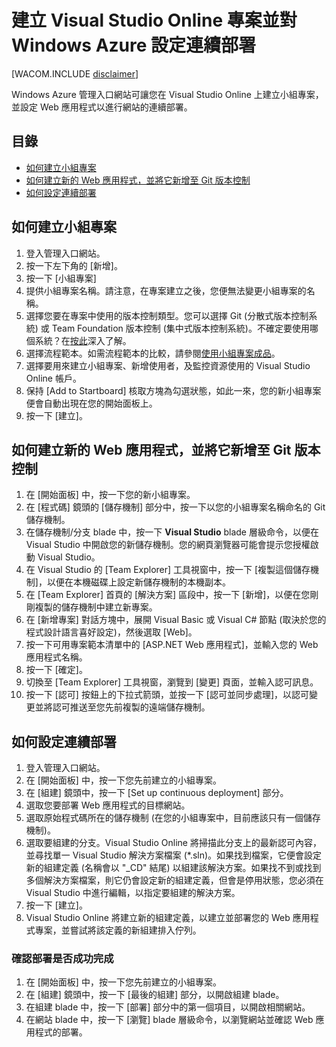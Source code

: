 <properties linkid="create-vso-project-setup-continuous-deployment" urlDisplayName="How to create a VSO project and setup Continuous Deployment" pageTitle="How to create a Visual Studio Online team project and setup Continuous Deployment - Windows Azure" metaKeywords="Visual Studio Online create team project, continuous deployment to Azure" description="Learn how to create a Visual Studio Online team project and configure it for continuous deployment to Windows Azure." metaCanonical="" services="cloud-services, visual-studio-online" documentationCenter="" title="How to Create and Deploy a Cloud Service" authors="jimlamb" solutions="" writer="jimlamb" manager="" editor=""  />

<tags ms.service="visual-studio-online" ms.workload="tbd" ms.tgt_pltfrm="ibiza" ms.devlang="na" ms.topic="article" ms.date="01/01/1900" ms.author="jimlamb"></tags>

# 建立 Visual Studio Online 專案並對 Windows Azure 設定連續部署

[WACOM.INCLUDE [disclaimer][]]

Windows Azure 管理入口網站可讓您在 Visual Studio Online 上建立小組專案，並設定 Web 應用程式以進行網站的連續部署。

## 目錄

-   [如何建立小組專案][]
-   [如何建立新的 Web 應用程式，並將它新增至 Git 版本控制][]
-   [如何設定連續部署][]

## <a name="create_team_project"></a>如何建立小組專案

1.  登入管理入口網站。
2.  按一下左下角的 [新增]。
3.  按一下 [小組專案]
4.  提供小組專案名稱。請注意，在專案建立之後，您便無法變更小組專案的名稱。
5.  選擇您要在專案中使用的版本控制類型。您可以選擇 Git (分散式版本控制系統) 或 Team Foundation 版本控制 (集中式版本控制系統)。不確定要使用哪個系統？在[按此][]深入了解。
6.  選擇流程範本。如需流程範本的比較，請參閱[使用小組專案成品][]。
7.  選擇要用來建立小組專案、新增使用者，及監控資源使用的 Visual Studio Online 帳戶。
8.  保持 [Add to Startboard] 核取方塊為勾選狀態，如此一來，您的新小組專案便會自動出現在您的開始面板上。
9.  按一下 [建立]。

## <a name="create_web_app"></a>如何建立新的 Web 應用程式，並將它新增至 Git 版本控制

1.  在 [開始面板] 中，按一下您的新小組專案。
2.  在 [程式碼] 鏡頭的 [儲存機制] 部分中，按一下以您的小組專案名稱命名的 Git 儲存機制。
3.  在儲存機制/分支 blade 中，按一下 **Visual Studio** blade 層級命令，以便在 Visual Studio 中開啟您的新儲存機制。您的網頁瀏覽器可能會提示您授權啟動 Visual Studio。
4.  在 Visual Studio 的 [Team Explorer] 工具視窗中，按一下 [複製這個儲存機制]，以便在本機磁碟上設定新儲存機制的本機副本。
5.  在 [Team Explorer] 首頁的 [解決方案] 區段中，按一下 [新增]，以便在您剛剛複製的儲存機制中建立新專案。
6.  在 [新增專案] 對話方塊中，展開 Visual Basic 或 Visual C# 節點 (取決於您的程式設計語言喜好設定)，然後選取 [Web]。
7.  按一下可用專案範本清單中的 [ASP.NET Web 應用程式]，並輸入您的 Web 應用程式名稱。
8.  按一下 [確定]。
9.  切換至 [Team Explorer] 工具視窗，瀏覽到 [變更] 頁面，並輸入認可訊息。
10. 按一下 [認可] 按鈕上的下拉式箭頭，並按一下 [認可並同步處理]，以認可變更並將認可推送至您先前複製的遠端儲存機制。

## <a name="continuous_deployment"></a>如何設定連續部署

1.  登入管理入口網站。
2.  在 [開始面板] 中，按一下您先前建立的小組專案。
3.  在 [組建] 鏡頭中，按一下 [Set up continuous deployment] 部分。
4.  選取您要部署 Web 應用程式的目標網站。
5.  選取原始程式碼所在的儲存機制 (在您的小組專案中，目前應該只有一個儲存機制)。
6.  選取要組建的分支。Visual Studio Online 將掃描此分支上的最新認可內容，並尋找單一 Visual Studio 解決方案檔案 (\*.sln)。如果找到檔案，它便會設定新的組建定義 (名稱會以 "\_CD" 結尾) 以組建該解決方案。如果找不到或找到多個解決方案檔案，則它仍會設定新的組建定義，但會是停用狀態，您必須在 Visual Studio 中進行編輯，以指定要組建的解決方案。
7.  按一下 [建立]。
8.  Visual Studio Online 將建立新的組建定義，以建立並部署您的 Web 應用程式專案，並嘗試將該定義的新組建排入佇列。

### 確認部署是否成功完成

1.  在 [開始面板] 中，按一下您先前建立的小組專案。
2.  在 [組建] 鏡頭中，按一下 [最後的組建] 部分，以開啟組建 blade。
3.  在組建 blade 中，按一下 [部署] 部分中的第一個項目，以開啟相關網站。
4.  在網站 blade 中，按一下 [瀏覽] blade 層級命令，以瀏覽網站並確認 Web 應用程式的部署。

  [disclaimer]: ../includes/disclaimer.md
  [如何建立小組專案]: #create_team_project
  [如何建立新的 Web 應用程式，並將它新增至 Git 版本控制]: #create_web_app
  [如何設定連續部署]: #continuous_deployment
  [按此]: http://msdn.microsoft.com/en-us/library/ms181368.aspx
  [使用小組專案成品]: http://msdn.microsoft.com/en-us/library/ms400752.aspx
